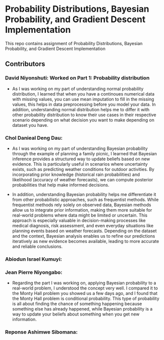 # Probability Distributions, Bayesian Probability, and Gradient Descent Implementation
This repo contains assignment of Probability Distributions, Bayesian Probability, and Gradient Descent Implementation
## Contributors
### David Niyonshuti: Worked on Part 1: Probability distribution
 * As I was working on my part of understanding normal probability distribution, I learned that when you have a continoues numerical data with missing values, you can use mean imputation to fill in the missing values, this helps in data preprocessing before you model your data. In addition, understanding normal distribution helps me to differ it with other probability distribution to know their use cases in their respective scenario depending on what decision you want to make depending on dataset you have. 
### Chol Danieal Deng Dau:
* As I was working on my part of understanding Bayesian probability through the example of planning a family picnic, I learned that Bayesian inference provides a structured way to update beliefs based on new evidence. This is particularly useful in scenarios where uncertainty exists, such as predicting weather conditions for outdoor activities. By incorporating prior knowledge (historical rain probabilities) and likelihood (accuracy of weather forecasts), we can compute posterior probabilities that help make informed decisions.

* In addition, understanding Bayesian probability helps me differentiate it from other probabilistic approaches, such as frequentist methods. While frequentist methods rely solely on observed data, Bayesian methods allow us to integrate prior information, making them more suitable for real-world problems where data might be limited or uncertain. This approach is especially valuable in decision-making processes like medical diagnosis, risk assessment, and even everyday situations like planning events based on weather forecasts. Depending on the dataset and the context, Bayesian analysis enables us to refine our predictions iteratively as new evidence becomes available, leading to more accurate and reliable conclusions.






  
### Abiodun Israel Kumuyi:
  
### Jean Pierre Niyongabo:
* Regarding the part I was working on, applying Bayesian probability to a real-world problem, I understood the concept very well. I compared it to the Monty Hall problem you showed us a few days ago, and I found that the Monty Hall problem is conditional probability. This type of probability is all about finding the chance of something happening because something else has already happened, while Bayesian probability is a way to update your beliefs about something when you get new information.
### Reponse Ashimwe Sibomana:
  
